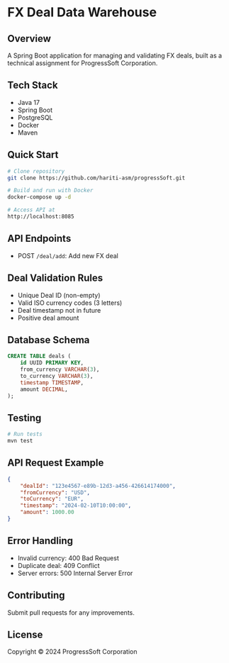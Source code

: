 # FX Deal Data Warehouse

## Overview
A Spring Boot application for managing and validating FX deals, built as a technical assignment for ProgressSoft Corporation.

## Tech Stack
- Java 17
- Spring Boot
- PostgreSQL
- Docker
- Maven

## Quick Start
```bash
# Clone repository
git clone https://github.com/hariti-asm/progressSoft.git

# Build and run with Docker
docker-compose up -d

# Access API at
http://localhost:8085
```

## API Endpoints
- POST `/deal/add`: Add new FX deal

## Deal Validation Rules
- Unique Deal ID (non-empty)
- Valid ISO currency codes (3 letters)
- Deal timestamp not in future
- Positive deal amount

## Database Schema
```sql
CREATE TABLE deals (
    id UUID PRIMARY KEY,
    from_currency VARCHAR(3),
    to_currency VARCHAR(3),
    timestamp TIMESTAMP,
    amount DECIMAL,
);
```

## Testing
```bash
# Run tests
mvn test
```

## API Request Example
```json
{
    "dealId": "123e4567-e89b-12d3-a456-426614174000",
    "fromCurrency": "USD",
    "toCurrency": "EUR",
    "timestamp": "2024-02-10T10:00:00",
    "amount": 1000.00
}
```

## Error Handling
- Invalid currency: 400 Bad Request
- Duplicate deal: 409 Conflict
- Server errors: 500 Internal Server Error

## Contributing
Submit pull requests for any improvements.

## License
Copyright © 2024 ProgressSoft Corporation